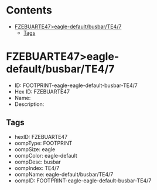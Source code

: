 



Contents
========

* [FZEBUARTE47>eagle-default/busbar/TE4/7](#fzebuarte47eagle-defaultbusbarte47)
	* [Tags](#tags)

# FZEBUARTE47>eagle-default/busbar/TE4/7

- ID: FOOTPRINT-eagle-eagle-default-busbar-TE4/7
- Hex ID: FZEBUARTE47
- Name: 
- Description: 

## Tags

- hexID: FZEBUARTE47
- oompType: FOOTPRINT
- oompSize: eagle
- oompColor: eagle-default
- oompDesc: busbar
- oompIndex: TE4/7
- oompName: eagle-default/busbar/TE4/7
- oompID: FOOTPRINT-eagle-eagle-default-busbar-TE4/7
